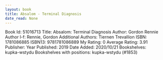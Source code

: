 ```yaml
---
layout: book
title: Absalom - Terminal Diagnosis
date_read: None
---
```


Book Id: 51016713
Title: Absalom: Terminal Diagnosis
Author: Gordon Rennie
Author l-f: Rennie, Gordon
Additional Authors: Tiernen Trevallion
ISBN: 1781086885
ISBN13: 9781781086889
My Rating: 0
Average Rating: 3.91
Publisher: 
Year Published: 2019
Date Added: 2020/10/21
Bookshelves: kupka-wstydu
Bookshelves with positions: kupka-wstydu (#1853)

